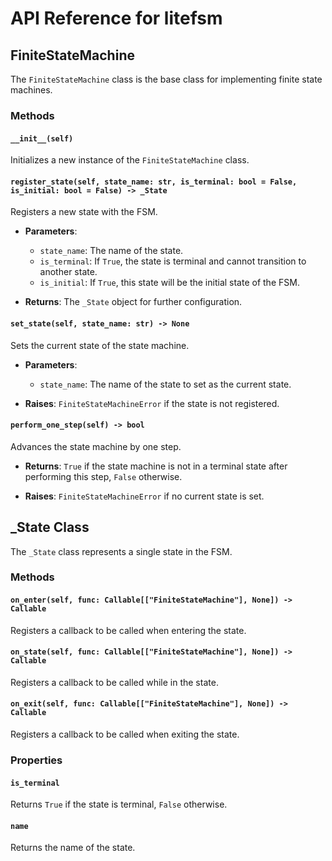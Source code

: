 # API Reference for litefsm

## FiniteStateMachine

The `FiniteStateMachine` class is the base class for implementing finite state machines.

### Methods

#### `__init__(self)`
Initializes a new instance of the `FiniteStateMachine` class.

#### `register_state(self, state_name: str, is_terminal: bool = False, is_initial: bool = False) -> _State`
Registers a new state with the FSM.

- **Parameters**:
  - `state_name`: The name of the state.
  - `is_terminal`: If `True`, the state is terminal and cannot transition to another state.
  - `is_initial`: If `True`, this state will be the initial state of the FSM.

- **Returns**: The `_State` object for further configuration.

#### `set_state(self, state_name: str) -> None`
Sets the current state of the state machine.

- **Parameters**:
  - `state_name`: The name of the state to set as the current state.

- **Raises**: `FiniteStateMachineError` if the state is not registered.

#### `perform_one_step(self) -> bool`
Advances the state machine by one step.

- **Returns**: `True` if the state machine is not in a terminal state after performing this step, `False` otherwise.

- **Raises**: `FiniteStateMachineError` if no current state is set.

## _State Class

The `_State` class represents a single state in the FSM.

### Methods

#### `on_enter(self, func: Callable[["FiniteStateMachine"], None]) -> Callable`
Registers a callback to be called when entering the state.

#### `on_state(self, func: Callable[["FiniteStateMachine"], None]) -> Callable`
Registers a callback to be called while in the state.

#### `on_exit(self, func: Callable[["FiniteStateMachine"], None]) -> Callable`
Registers a callback to be called when exiting the state.

### Properties

#### `is_terminal`
Returns `True` if the state is terminal, `False` otherwise.

#### `name`
Returns the name of the state.

